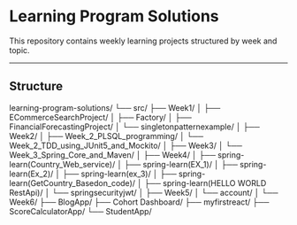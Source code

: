 # Learning Program Solutions

This repository contains weekly learning projects structured by week and topic.

---

## Structure

learning-program-solutions/
└── src/
    ├── Week1/
    │   ├── ECommerceSearchProject/
    │   ├── Factory/
    │   ├── FinancialForecastingProject/
    │   └── singletonpatternexample/
    │
    ├── Week2/
    │   ├── Week_2_PLSQL_programming/
    │   └── Week_2_TDD_using_JUnit5_and_Mockito/
    │
    ├── Week3/
    │   └── Week_3_Spring_Core_and_Maven/
    │
    ├── Week4/
    │   ├── spring-learn(Country_Web_service)/
    │   ├── spring-learn(EX_1)/
    │   ├── spring-learn(Ex_2)/
    │   ├── spring-learn(ex_3)/
    │   ├── spring-learn(GetCountry_Basedon_code)/
    │   ├── spring-learn(HELLO WORLD RestApi)/
    │   └── springsecurityjwt/
    │
    ├── Week5/
    │   └── account/
    │
    └── Week6/
        ├── BlogApp/
        ├── Cohort Dashboard/
        ├── myfirstreact/
        ├── ScoreCalculatorApp/
        └── StudentApp/

